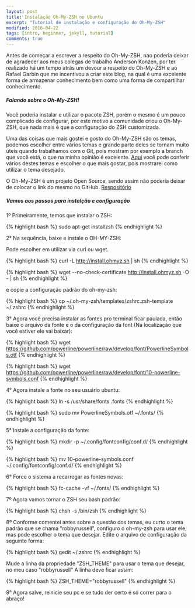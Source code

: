 ```yaml
---
layout: post
title: Instalação Oh-My-ZSH no Ubuntu
excerpt: "Tutorial de instalação e configuração do Oh-My-ZSH"
modified: 2016-04-22
tags: [intro, beginner, jekyll, tutorial]
comments: true
---
```


Antes de começar a escrever a respeito do Oh-My-ZSH, nao poderia deixar de agradecer aos meus colegas de trabalho Anderson Konzen, por ter realizado há um tempo atrás um devour a respeito do Oh-My-ZSH e ao Rafael Garbin que me incentivou a criar este blog, na qual é uma excelente forma de armazenar conhecimento bem como uma forma de compartilhar conhecimento.


##### Falando sobre o Oh-My-ZSH!


Você poderia instalar e utilizar o pacote ZSH, porém o mesmo é um pouco complicado de configurar, por este motivo a comunidade criou o Oh-My-ZSH, que nada mais é que a configuração do ZSH customizada.

Uma das coisas que mais gostei e gosto do Oh-My-ZSH são os temas, podemos escolher entre vários temas e grande parte deles se tornam muito úteis quando trabalhamos com o Git, pois mostram por exemplo a branch que você está, o que na minha opinião é excelente. [Aqui](https://github.com/robbyrussell/oh-my-zsh/wiki/themes) você pode conferir vários destes temas e escolher o que mais gostar, pois mostrarei como utilizar o tema desejado.

O Oh-My-ZSH é um projeto Open Source, sendo assim não poderia deixar de colocar o link do mesmo no GitHub. [Respositório](https://github.com/robbyrussell/oh-my-zsh)


##### Vamos aos passos para instalção e configuração

1º Primeiramente, temos que instalar o ZSH:

{% highlight bash %}
  sudo apt-get installzsh
{% endhighlight %}


2° Na sequência, baixe e instale o OH-MY-ZSH:

Pode escolher em utilizar via curl ou wget.

{% highlight bash %}
  curl -L http://install.ohmyz.sh | sh
{% endhighlight %}

{% highlight bash %}
  wget --no-check-certificate http://install.ohmyz.sh -O - | sh
{% endhighlight %}

e copie a configuração padrão do oh-my-zsh:

{% highlight bash %}
  cp ~/.oh-my-zsh/templates/zshrc.zsh-template ~/.zshrc
{% endhighlight %}


3° Agora você precisa instalar as fontes pro terminal ficar paulada, então baixe o arquivo da fonte e o da configuração da font (Na localização que você estiver ele vai baixar):

{% highlight bash %}
  wget https://github.com/powerline/powerline/raw/develop/font/PowerlineSymbols.otf
{% endhighlight %}

{% highlight bash %}
  wget https://github.com/powerline/powerline/raw/develop/font/10-powerline-symbols.conf
{% endhighlight %}


4° Agora instale a fonte no seu usuário ubuntu:

{% highlight bash %}
  ln -s /usr/share/fonts .fonts
{% endhighlight %}

{% highlight bash %}
  sudo mv PowerlineSymbols.otf ~/.fonts/
{% endhighlight %}


5° Instale a configuração da fonte:

{% highlight bash %}
  mkdir -p ~/.config/fontconfig/conf.d/
{% endhighlight %}

{% highlight bash %}
  mv 10-powerline-symbols.conf ~/.config/fontconfig/conf.d/
{% endhighlight %}


6° Force o sistema a recarregar as fontes novas:

{% highlight bash %}
  fc-cache -vf ~/.fonts/
{% endhighlight %}


7º Agora vamos tornar o ZSH seu bash padrão:

{% highlight bash %}
  chsh -s /bin/zsh
{% endhighlight %}


8º Conforme comentei antes sobre a questão dos temas, eu curto o tema padrão que se chama "robbyrussell", configuro o oh-my-zsh para usar ele, mas pode escolher o tema que desejar. Edite o arquivo de configuração da seguinte forma:

{% highlight bash %}
  gedit ~/.zshrc
{% endhighlight %}

Mude a linha da propriedade "ZSH_THEME" para usar o tema que desejar, no meu caso "robbyrussell" A linha deve ficar assim:

{% highlight bash %}
  ZSH_THEME="robbyrussell"
{% endhighlight %}


9° Agora salve, reinicie seu pc e se tudo der certo é só correr para o abraço!
